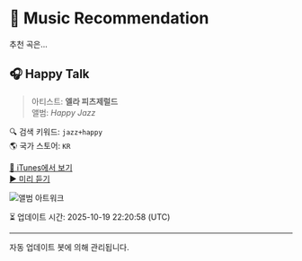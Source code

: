 
# 🎵 Music Recommendation

추천 곡은...

## 🎧 Happy Talk  
> 아티스트: **엘라 피츠제럴드**  
> 앨범: _Happy Jazz_  

🔍 검색 키워드: `jazz+happy`  
🌎 국가 스토어: `KR`

[🔗 iTunes에서 보기](https://music.apple.com/kr/album/happy-talk/1378360070?i=1378360958&uo=4)  
[▶️ 미리 듣기](https://audio-ssl.itunes.apple.com/itunes-assets/AudioPreview125/v4/37/4a/bd/374abd47-75f0-654e-422b-784ccd174834/mzaf_9626103610847633495.plus.aac.p.m4a)

![앨범 아트워크](https://is1-ssl.mzstatic.com/image/thumb/Music113/v4/b2/2a/f9/b22af9e9-41a5-d102-56af-297b2e76b359/9782278091027_cover.jpg/100x100bb.jpg)

⏳ 업데이트 시간: 2025-10-19 22:20:58 (UTC)

---
자동 업데이트 봇에 의해 관리됩니다.

